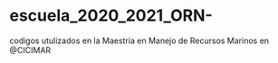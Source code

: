 # escuela_2020_2021_ORN-
codigos utulizados en la Maestría en Manejo de Recursos Marinos en @CICIMAR
